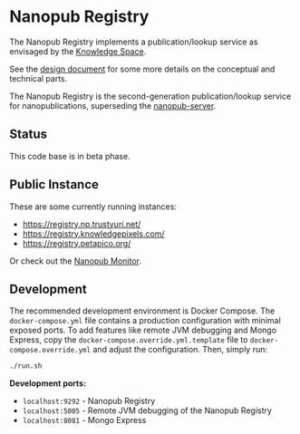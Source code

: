 # Nanopub Registry

The Nanopub Registry implements a publication/lookup service as envisaged by the [Knowledge Space](https://w3id.org/knowledge-space/).

See the [design document](design.md) for some more details on the conceptual and technical parts.

The Nanopub Registry is the second-generation publication/lookup service for nanopublications, superseding the
[nanopub-server](https://github.com/tkuhn/nanopub-server).


## Status

This code base is in beta phase.


## Public Instance

These are some currently running instances:

- https://registry.np.trustyuri.net/
- https://registry.knowledgepixels.com/
- https://registry.petapico.org/

Or check out the [Nanopub Monitor](https://monitor.knowledgepixels.com/).


## Development

The recommended development environment is Docker Compose. The `docker-compose.yml` file contains a production configuration with minimal exposed ports. To add features like remote JVM debugging and Mongo Express, copy the `docker-compose.override.yml.template` file to `docker-compose.override.yml` and adjust the configuration. Then, simply run:

```bash
./run.sh
```

**Development ports:**

- `localhost:9292` - Nanopub Registry
- `localhost:5005` - Remote JVM debugging of the Nanopub Registry
- `localhost:8081` - Mongo Express
